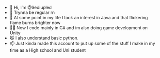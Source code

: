 - 👋 Hi, I’m @Sediupled
- 📖 Trynna be regular rn
- 🌱 At some point in my life I took an interest in Java and that flickering flame burns brighter now
- 🐱‍👤 Now I code mainly in C# and im also doing game development on Unity
- 🐱‍ I also understand basic python.
- 📫 Just kinda made this account to put up some of the stuff I make in my time as a High school and Uni student

<!---
Sediupled/Sediupled is a ✨ special ✨ repository because its `README.md` (this file) appears on your GitHub profile.
You can click the Preview link to take a look at your changes.
--->

